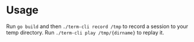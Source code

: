 Usage
======

Run `go build` and then `./term-cli record /tmp` to record
a session to your temp directory. Run `./term-cli play /tmp/{dirname}`
to replay it.
